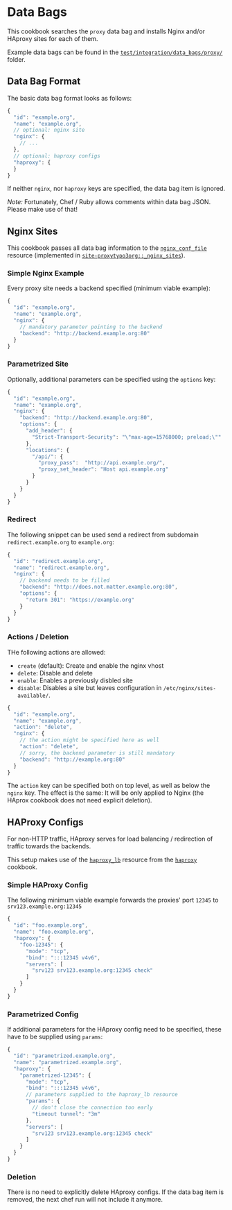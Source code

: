 # Data Bags

This cookbook searches the `proxy` data bag and installs Nginx and/or HAproxy sites for each of them.

Example data bags can be found in the [`test/integration/data_bags/proxy/`](https://github.com/TYPO3-cookbooks/site-proxytypo3org/tree/master/test/integration/data_bags/proxy) folder.

## Data Bag Format

The basic data bag format looks as follows:

```javascript
{
  "id": "example.org",
  "name": "example.org",
  // optional: nginx site
  "nginx": {
    // ...
  },
  // optional: haproxy configs
  "haproxy": {
  }
}
```

If neither `nginx`, nor `haproxy` keys are specified, the data bag item is ignored.

_Note:_ Fortunately, Chef / Ruby allows comments within data bag JSON. Please make use of that! 

## Nginx Sites

This cookbook passes all data bag information to the [`nginx_conf_file`](https://github.com/tablexi/chef-nginx_conf/tree/v1.0.1#create) resource (implemented in [`site-proxytypo3org::_nginx_sites`](https://github.com/TYPO3-cookbooks/site-proxytypo3org/blob/master/recipes/_nginx_sites.rb)).

### Simple Nginx Example

Every proxy site needs a backend specified (minimum viable example):

```javascript
{
  "id": "example.org",
  "name": "example.org",
  "nginx": {
    // mandatory parameter pointing to the backend
    "backend": "http://backend.example.org:80"
  }
}
```

### Parametrized Site

Optionally, additional parameters can be specified using the `options` key: 

```javascript
{
  "id": "example.org",
  "name": "example.org",
  "nginx": {
    "backend": "http://backend.example.org:80",
    "options": {
      "add_header": {
        "Strict-Transport-Security": "\"max-age=15768000; preload;\""
      },
      "locations": {
        "/api/": {
          "proxy_pass":  "http://api.example.org/",
          "proxy_set_header": "Host api.example.org"
        }
      }
    }
  }
}
```

### Redirect

The following snippet can be used send a redirect from subdomain `redirect.example.org` to `example.org`:

```javascript
{
  "id": "redirect.example.org",
  "name": "redirect.example.org",
  "nginx": {
    // backend needs to be filled
    "backend": "http://does.not.matter.example.org:80",
    "options": {
      "return 301": "https://example.org"
    }
  }
}
```

### Actions / Deletion

THe following actions are allowed:

- `create` (default): Create and enable the nginx vhost 
- `delete`: Disable and delete
- `enable`: Enables a previously disbled site
- `disable`: Disables a site but leaves configuration in `/etc/nginx/sites-available/`.


```javascript
{
  "id": "example.org",
  "name": "example.org",
  "action": "delete",
  "nginx": {
    // the action might be specified here as well
    "action": "delete",
    // sorry, the backend parameter is still mandatory
    "backend": "http://example.org:80"
  }
}
```

The `action` key can be specified both on top level, as well as below the `nginx` key. The effect is the same: It will be only applied to Nginx (the HAprox cookbook does not need explicit deletion).


## HAProxy Configs

For non-HTTP traffic, HAproxy serves for load balancing / redirection of traffic towards the backends.

This setup makes use of the [`haproxy_lb`](https://github.com/sous-chefs/haproxy/blob/v2.0.2/README.md#haproxy_lb) resource from the [`haproxy`](https://supermarket.chef.io/cookbooks/haproxy) cookbook.

### Simple HAProxy Config

The following minimum viable example forwards the proxies' port `12345` to `srv123.example.org:12345`
 
```javascript
{
  "id": "foo.example.org",
  "name": "foo.example.org",
  "haproxy": {
    "foo-12345": {
      "mode": "tcp",
      "bind": ":::12345 v4v6",
      "servers": [
        "srv123 srv123.example.org:12345 check"
      ]
    }
  }
}

```

### Parametrized Config

If additional parameters for the HAproxy config need to be specified, these have to be supplied using `params`:

```javascript
{
  "id": "parametrized.example.org",
  "name": "parametrized.example.org",
  "haproxy": {
    "parametrized-12345": {
      "mode": "tcp",
      "bind": ":::12345 v4v6",
      // parameters supplied to the haproxy_lb resource
      "params": {
        // don't close the connection too early
        "timeout tunnel": "3m"
      },
      "servers": [
        "srv123 srv123.example.org:12345 check"
      ]
    }
  }
}
```

### Deletion

There is no need to explicitly delete HAproxy configs. If the data bag item is removed, the next chef run will not include it anymore.